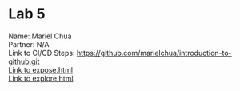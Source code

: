 # Lab 5
Name: Mariel Chua\
Partner: N/A\
Link to CI/CD Steps: https://github.com/marielchua/introduction-to-github.git \
[Link to expose.html](root/expose.html) \
[Link to explore.html](root/explore.html)
